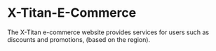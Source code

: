# X-Titan-E-Commerce
The X-Titan e-commerce website provides services for users such as discounts and promotions, (based on the region).
